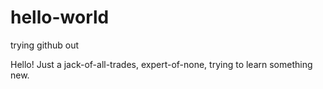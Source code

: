 # hello-world
trying github out

Hello!  Just a jack-of-all-trades, expert-of-none, trying to learn something new.
